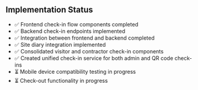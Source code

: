 ## Implementation Status
- ✅ Frontend check-in flow components completed
- ✅ Backend check-in endpoints implemented
- ✅ Integration between frontend and backend completed
- ✅ Site diary integration implemented
- ✅ Consolidated visitor and contractor check-in components
- ✅ Created unified check-in service for both admin and QR code check-ins
- ⏳ Mobile device compatibility testing in progress
- ⏳ Check-out functionality in progress 